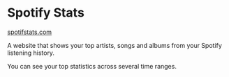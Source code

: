 # Spotify Stats

[spotifstats.com](spotifstats.com)

A website that shows your top artists, songs and albums from your Spotify listening history.

You can see your top statistics across several time ranges.
